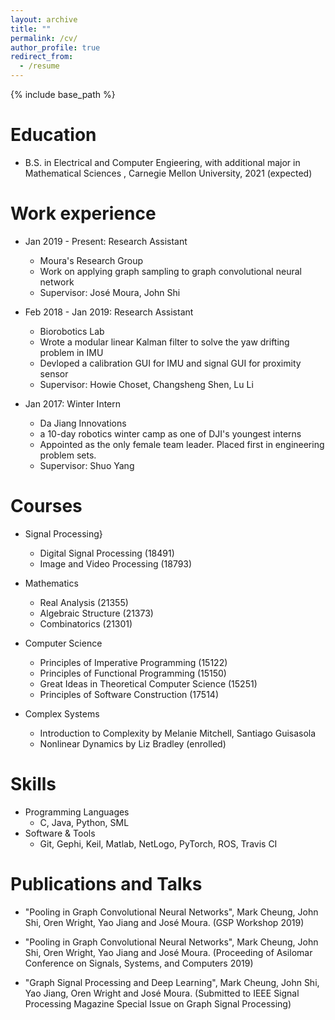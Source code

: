 ```yaml
---
layout: archive
title: ""
permalink: /cv/
author_profile: true
redirect_from:
  - /resume
---
```


{% include base_path %}

Education
======
* B.S. in Electrical and Computer Engieering, with additional major in Mathematical Sciences , Carnegie Mellon University, 2021 (expected)

Work experience
======
* Jan 2019 - Present: Research Assistant
  * Moura's Research Group
  * Work on applying graph sampling to graph convolutional neural network
  * Supervisor: José Moura, John Shi

* Feb 2018 - Jan 2019: Research Assistant
  * Biorobotics Lab
  * Wrote a modular linear Kalman filter to solve the yaw drifting problem in IMU
  * Devloped a calibration GUI for IMU and signal GUI for proximity sensor
  * Supervisor: Howie Choset, Changsheng Shen, Lu Li

* Jan 2017: Winter Intern
    * Da Jiang Innovations 
    * a 10-day robotics winter camp as one of DJI's youngest interns
    * Appointed as the only female team leader. Placed first in engineering problem sets.
    * Supervisor: Shuo Yang

Courses
======
* Signal Processing}
    * Digital Signal Processing (18491)
    * Image and Video Processing (18793)

* Mathematics
    * Real Analysis (21355)
    * Algebraic Structure (21373)
    * Combinatorics (21301)

* Computer Science
    * Principles of Imperative Programming (15122)
    * Principles of Functional Programming (15150)
    * Great Ideas in Theoretical Computer Science (15251)
    * Principles of Software Construction (17514)

* Complex Systems
    * Introduction to Complexity by Melanie Mitchell, Santiago Guisasola
    * Nonlinear Dynamics by Liz Bradley (enrolled)
  
Skills
======
* Programming Languages
    * C, Java, Python, SML 
* Software & Tools
    * Git, Gephi, Keil, Matlab, NetLogo, PyTorch, ROS, Travis CI


Publications and Talks
======
* "Pooling in Graph Convolutional Neural Networks", Mark Cheung, John Shi, Oren Wright, Yao Jiang and José Moura. (GSP Workshop 2019)

* "Pooling in Graph Convolutional Neural Networks", Mark Cheung, John Shi, Oren Wright, Yao Jiang and José  Moura. (Proceeding of Asilomar Conference on Signals, Systems, and Computers 2019)

* "Graph Signal Processing and Deep Learning", Mark Cheung, John Shi, Yao Jiang, Oren Wright and José Moura. (Submitted to IEEE Signal Processing Magazine Special Issue on Graph Signal Processing)
  

